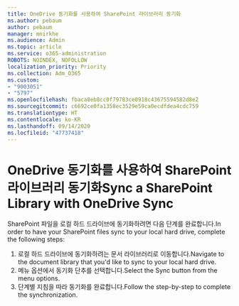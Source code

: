 ```yaml
---
title: OneDrive 동기화를 사용하여 SharePoint 라이브러리 동기화
ms.author: pebaum
author: pebaum
manager: mnirkhe
ms.audience: Admin
ms.topic: article
ms.service: o365-administration
ROBOTS: NOINDEX, NOFOLLOW
localization_priority: Priority
ms.collection: Adm_O365
ms.custom:
- "9003051"
- "5797"
ms.openlocfilehash: fbaca8eb8cc0f79783ce0918c43675594582d8e2
ms.sourcegitcommit: c6692ce0fa1358ec3529e59ca0ecdfdea4cdc759
ms.translationtype: HT
ms.contentlocale: ko-KR
ms.lasthandoff: 09/14/2020
ms.locfileid: "47737418"
---
```

# <a name="sync-a-sharepoint-library-with-onedrive-sync"></a><span data-ttu-id="4575d-102">OneDrive 동기화를 사용하여 SharePoint 라이브러리 동기화</span><span class="sxs-lookup"><span data-stu-id="4575d-102">Sync a SharePoint Library with OneDrive Sync</span></span>

<span data-ttu-id="4575d-103">SharePoint 파일을 로컬 하드 드라이브에 동기화하려면 다음 단계를 완료합니다.</span><span class="sxs-lookup"><span data-stu-id="4575d-103">In order to have your SharePoint files sync to your local hard drive, complete the following steps:</span></span>

1. <span data-ttu-id="4575d-104">로컬 하드 드라이브에 동기화하려는 문서 라이브러리로 이동합니다.</span><span class="sxs-lookup"><span data-stu-id="4575d-104">Navigate to the document library that you'd like to sync to your local hard drive.</span></span>
2. <span data-ttu-id="4575d-105">메뉴 옵션에서 동기화 단추를 선택합니다.</span><span class="sxs-lookup"><span data-stu-id="4575d-105">Select the Sync button from the menu options.</span></span>
3. <span data-ttu-id="4575d-106">단계별 지침을 따라 동기화를 완료합니다.</span><span class="sxs-lookup"><span data-stu-id="4575d-106">Follow the step-by-step to complete the synchronization.</span></span>